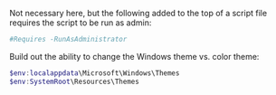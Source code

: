 Not necessary here, but the following added to the top of a script file requires the script to be run as admin:

```PowerShell
#Requires -RunAsAdministrator
```

Build out the ability to change the Windows theme vs. color theme:

```PowerShell
$env:localappdata\Microsoft\Windows\Themes
$env:SystemRoot\Resources\Themes
```